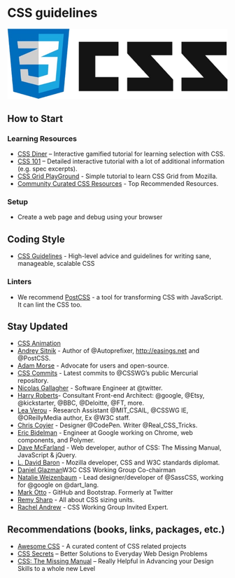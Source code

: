 # CSS guidelines

![CSS Logo](logo.png)

## How to Start

### Learning Resources

* [CSS Diner](https://flukeout.github.io/) – Interactive gamified tutorial for
  learning selection with CSS.
* [CSS 101](http://www.css-101.org/) – Detailed interactive tutorial with a lot
  of additional information (e.g. spec excerpts).
* [CSS Grid PlayGround](https://mozilladevelopers.github.io/playground/) -
  Simple tutorial to learn CSS Grid from Mozilla.
* [Community Curated CSS Resources](https://hackr.io/tutorials/learn-css) - Top
  Recommended Resources.

### Setup

* Create a web page and debug using your browser

## Coding Style

* [CSS Guidelines](https://cssguidelin.es/) - High-level advice and guidelines
  for writing sane, manageable, scalable CSS

### Linters

* We recommend [PostCSS](https://postcss.org/) - a tool for transforming CSS
  with JavaScript. It can lint the CSS too.

## Stay Updated

* [CSS Animation](https://twitter.com/cssanimation)
* [Andrey Sitnik](https://twitter.com/andreysitnik) - Author of @Autoprefixer, 
  http://easings.net and @PostCSS.
* [Adam Morse](https://twitter.com/mrmrs_) - Advocate for users and open-source.
* [CSS Commits](https://twitter.com/CSScommits) - Latest commits to @CSSWG’s
  public Mercurial repository.
* [Nicolas Gallagher](https://twitter.com/necolas) - Software Engineer at @twitter.
* [Harry Roberts](https://twitter.com/csswizardry)- Consultant Front-end
  Architect: @google, @Etsy, @kickstarter, @BBC, @Deloitte, @FT, more.
* [Lea Verou](https://twitter.com/LeaVerou) - Research Assistant @MIT_CSAIL,
  @CSSWG IE, @OReillyMedia author, Ex @W3C staff.
* [Chris Coyier](https://twitter.com/chriscoyier) - Designer @CodePen. Writer
  @Real_CSS_Tricks.
* [Eric Bidelman](https://twitter.com/ebidel) - Engineer at Google working on
  Chrome, web components, and Polymer.
* [Dave McFarland](https://twitter.com/davemcfarland) - Web developer, author of
  CSS: The Missing Manual, JavaScript & jQuery.
* [L. David Baron](https://twitter.com/davidbaron) - Mozilla developer, CSS and
  W3C standards diplomat.
* [Daniel Glazman](https://twitter.com/glazou)W3C CSS Working Group Co-chairman
* [Natalie Weizenbaum](https://twitter.com/nex3) - Lead designer/developer of
  @SassCSS, working for @google on @dart_lang.
* [Mark Otto](https://twitter.com/mdo) - GitHub and Bootstrap. Formerly at Twitter
* [Remy Sharp](https://twitter.com/rem) - All about CSS sizing units.
* [Rachel Andrew](https://twitter.com/rachelandrew) - CSS Working Group Invited Expert.

## Recommendations (books, links, packages, etc.)

* [Awesome CSS](https://github.com/awesome-css-group/awesome-css) - A curated
  content of CSS related projects
* [CSS Secrets](http://shop.oreilly.com/product/0636920031123.do) – Better
  Solutions to Everyday Web Design Problems
* [CSS: The Missing Manual](http://shop.oreilly.com/product/0636920036357.do) –
  Really Helpful in Advancing your Design Skills to a whole new Level
